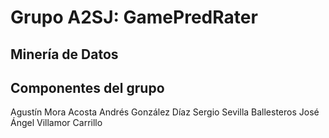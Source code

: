 # Grupo A2SJ: GamePredRater
## Minería de Datos





## Componentes del grupo
Agustín Mora Acosta
Andrés González Díaz
Sergio Sevilla Ballesteros
José Ángel Villamor Carrillo
